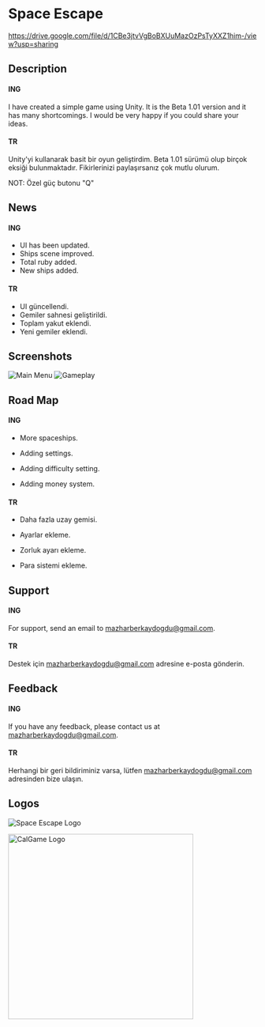 # Space Escape
https://drive.google.com/file/d/1CBe3jtvVgBoBXUuMazOzPsTyXXZ1him-/view?usp=sharing

## Description
#### ING

I have created a simple game using Unity. It is the Beta 1.01 version and it has many shortcomings. I would be very happy if you could share your ideas.

#### TR

Unity'yi kullanarak basit bir oyun geliştirdim. Beta 1.01 sürümü olup birçok eksiği bulunmaktadır. Fikirlerinizi paylaşırsanız çok mutlu olurum.

NOT: Özel güç butonu "Q"

## News

#### ING
- UI has been updated.
- Ships scene improved.
- Total ruby added.
- New ships added.
#### TR
- UI güncellendi.
- Gemiler sahnesi geliştirildi.
- Toplam yakut eklendi.
- Yeni gemiler eklendi.
## Screenshots

![Main Menu](https://github.com/MazBer/SpaceEscape/assets/134061058/5a1bb320-07be-4544-861e-2c972819382e)
![Gameplay](https://github.com/MazBer/SpaceEscape/assets/134061058/e6904046-370e-4deb-bbb0-91bb0e555556)
  
## Road Map

#### ING
- More spaceships.

- Adding settings.

- Adding difficulty setting.

- Adding money system.

#### TR
- Daha fazla uzay gemisi.

- Ayarlar ekleme.

- Zorluk ayarı ekleme.

- Para sistemi ekleme.

  
## Support

#### ING

For support, send an email to mazharberkaydogdu@gmail.com.

#### TR

Destek için mazharberkaydogdu@gmail.com adresine e-posta gönderin.

  
## Feedback

#### ING

If you have any feedback, please contact us at mazharberkaydogdu@gmail.com.

#### TR

Herhangi bir geri bildiriminiz varsa, lütfen mazharberkaydogdu@gmail.com adresinden bize ulaşın.

  
## Logos

![Space Escape Logo](https://github.com/MazBer/SpaceEscape/assets/134061058/4ab124f0-216f-4d0c-81e2-c640e5a78c97)

<img width="375" alt="CalGame Logo" src="https://github.com/MazBer/SpaceEscape/assets/134061058/b00b527f-b3e0-458d-b116-8a485075d16e">
